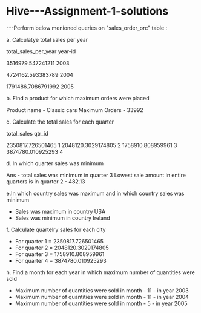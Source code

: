 # Hive---Assignment-1-solutions


---Perform below menioned queries on "sales_order_orc" table :

a. Calculatye total sales per year

total_sales_per_year       year-id

3516979.547241211          2003

4724162.593383789          2004

1791486.7086791992         2005

b. Find a product for which maximum orders were placed

Product name - Classic cars
Maximum Orders - 33992

c. Calculate the total sales for each quarter

total_sales               qtr_id

2350817.726501465            1
2048120.3029174805           2
1758910.808959961            3
3874780.010925293            4

d. In which quarter sales was minimum

Ans - total sales was minimum in quarter 3
Lowest sale amount in entire quarters is in quarter 2 - 482.13

e.In which country sales was maximum and in which country sales was minimum
  * Sales was maximum in country USA
  * Sales was minimum in country Ireland
  
f. Calculate quartelry sales for each city
* For quarter 1 = 2350817.726501465
* For quarter 2 = 2048120.3029174805
* For quarter 3 = 1758910.808959961
* For quarter 4 = 3874780.010925293

h. Find a month for each year in which maximum number of quantities were sold
* Maximum number of quantities were sold in month - 11 - in year 2003
* Maximum number of quantities were sold in month - 11 - in year 2004
* Maximum number of quantities were sold in month - 5 - in year 2005
